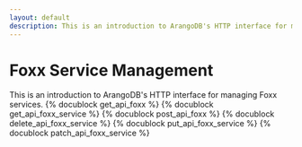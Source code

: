 ```yaml
---
layout: default
description: This is an introduction to ArangoDB's HTTP interface for managing Foxx services
---
```

Foxx Service Management
=======================

This is an introduction to ArangoDB's HTTP interface for managing Foxx services.
{% docublock get_api_foxx %}
{% docublock get_api_foxx_service %}
{% docublock post_api_foxx %}
{% docublock delete_api_foxx_service %}
{% docublock put_api_foxx_service %}
{% docublock patch_api_foxx_service %}
